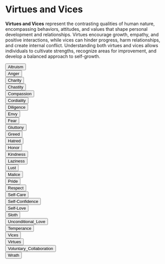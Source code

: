 # Virtues and Vices

**Virtues and Vices** represent the contrasting qualities of human nature, encompassing behaviors, attitudes, and values that shape personal development and relationships. Virtues encourage growth, empathy, and positive interactions, while vices can hinder progress, harm relationships, and create internal conflict. Understanding both virtues and vices allows individuals to cultivate strengths, recognize areas for improvement, and develop a balanced approach to self-growth.

<div class="collapsible-tabs">
            <div class="tab file">
              <button class="tab-header file-header" data-path="Project_Universe/Human_Nature/Virtues_and_Vices/Altruism.md">Altruism</button>
              <div class="tab-content file-content" style="display: none;"></div>
            </div>
            <div class="tab file">
              <button class="tab-header file-header" data-path="Project_Universe/Human_Nature/Virtues_and_Vices/Anger.md">Anger</button>
              <div class="tab-content file-content" style="display: none;"></div>
            </div>
            <div class="tab file">
              <button class="tab-header file-header" data-path="Project_Universe/Human_Nature/Virtues_and_Vices/Charity.md">Charity</button>
              <div class="tab-content file-content" style="display: none;"></div>
            </div>
            <div class="tab file">
              <button class="tab-header file-header" data-path="Project_Universe/Human_Nature/Virtues_and_Vices/Chastity.md">Chastity</button>
              <div class="tab-content file-content" style="display: none;"></div>
            </div>
            <div class="tab file">
              <button class="tab-header file-header" data-path="Project_Universe/Human_Nature/Virtues_and_Vices/Compassion.md">Compassion</button>
              <div class="tab-content file-content" style="display: none;"></div>
            </div>
            <div class="tab file">
              <button class="tab-header file-header" data-path="Project_Universe/Human_Nature/Virtues_and_Vices/Cordiality.md">Cordiality</button>
              <div class="tab-content file-content" style="display: none;"></div>
            </div>
            <div class="tab file">
              <button class="tab-header file-header" data-path="Project_Universe/Human_Nature/Virtues_and_Vices/Diligence.md">Diligence</button>
              <div class="tab-content file-content" style="display: none;"></div>
            </div>
            <div class="tab file">
              <button class="tab-header file-header" data-path="Project_Universe/Human_Nature/Virtues_and_Vices/Envy.md">Envy</button>
              <div class="tab-content file-content" style="display: none;"></div>
            </div>
            <div class="tab file">
              <button class="tab-header file-header" data-path="Project_Universe/Human_Nature/Virtues_and_Vices/Fear.md">Fear</button>
              <div class="tab-content file-content" style="display: none;"></div>
            </div>
            <div class="tab file">
              <button class="tab-header file-header" data-path="Project_Universe/Human_Nature/Virtues_and_Vices/Gluttony.md">Gluttony</button>
              <div class="tab-content file-content" style="display: none;"></div>
            </div>
            <div class="tab file">
              <button class="tab-header file-header" data-path="Project_Universe/Human_Nature/Virtues_and_Vices/Greed.md">Greed</button>
              <div class="tab-content file-content" style="display: none;"></div>
            </div>
            <div class="tab file">
              <button class="tab-header file-header" data-path="Project_Universe/Human_Nature/Virtues_and_Vices/Hatred.md">Hatred</button>
              <div class="tab-content file-content" style="display: none;"></div>
            </div>
            <div class="tab file">
              <button class="tab-header file-header" data-path="Project_Universe/Human_Nature/Virtues_and_Vices/Honor.md">Honor</button>
              <div class="tab-content file-content" style="display: none;"></div>
            </div>
            <div class="tab file">
              <button class="tab-header file-header" data-path="Project_Universe/Human_Nature/Virtues_and_Vices/Kindness.md">Kindness</button>
              <div class="tab-content file-content" style="display: none;"></div>
            </div>
            <div class="tab file">
              <button class="tab-header file-header" data-path="Project_Universe/Human_Nature/Virtues_and_Vices/Laziness.md">Laziness</button>
              <div class="tab-content file-content" style="display: none;"></div>
            </div>
            <div class="tab file">
              <button class="tab-header file-header" data-path="Project_Universe/Human_Nature/Virtues_and_Vices/Lust.md">Lust</button>
              <div class="tab-content file-content" style="display: none;"></div>
            </div>
            <div class="tab file">
              <button class="tab-header file-header" data-path="Project_Universe/Human_Nature/Virtues_and_Vices/Malice.md">Malice</button>
              <div class="tab-content file-content" style="display: none;"></div>
            </div>
            <div class="tab file">
              <button class="tab-header file-header" data-path="Project_Universe/Human_Nature/Virtues_and_Vices/Pride.md">Pride</button>
              <div class="tab-content file-content" style="display: none;"></div>
            </div>
            <div class="tab file">
              <button class="tab-header file-header" data-path="Project_Universe/Human_Nature/Virtues_and_Vices/Respect.md">Respect</button>
              <div class="tab-content file-content" style="display: none;"></div>
            </div>
            <div class="tab file">
              <button class="tab-header file-header" data-path="Project_Universe/Human_Nature/Virtues_and_Vices/Self-Care.md">Self-Care</button>
              <div class="tab-content file-content" style="display: none;"></div>
            </div>
            <div class="tab file">
              <button class="tab-header file-header" data-path="Project_Universe/Human_Nature/Virtues_and_Vices/Self-Confidence.md">Self-Confidence</button>
              <div class="tab-content file-content" style="display: none;"></div>
            </div>
            <div class="tab file">
              <button class="tab-header file-header" data-path="Project_Universe/Human_Nature/Virtues_and_Vices/Self-Love.md">Self-Love</button>
              <div class="tab-content file-content" style="display: none;"></div>
            </div>
            <div class="tab file">
              <button class="tab-header file-header" data-path="Project_Universe/Human_Nature/Virtues_and_Vices/Sloth.md">Sloth</button>
              <div class="tab-content file-content" style="display: none;"></div>
            </div>
            <div class="tab file">
              <button class="tab-header file-header" data-path="Project_Universe/Human_Nature/Virtues_and_Vices/Unconditional_Love.md">Unconditional_Love</button>
              <div class="tab-content file-content" style="display: none;"></div>
            </div>
            <div class="tab file">
              <button class="tab-header file-header" data-path="Project_Universe/Human_Nature/Virtues_and_Vices/Temperance.md">Temperance</button>
              <div class="tab-content file-content" style="display: none;"></div>
            </div>
            <div class="tab file">
              <button class="tab-header file-header" data-path="Project_Universe/Human_Nature/Virtues_and_Vices/Vices.md">Vices</button>
              <div class="tab-content file-content" style="display: none;"></div>
            </div>
            <div class="tab file">
              <button class="tab-header file-header" data-path="Project_Universe/Human_Nature/Virtues_and_Vices/Virtues.md">Virtues</button>
              <div class="tab-content file-content" style="display: none;"></div>
            </div>
            <div class="tab file">
              <button class="tab-header file-header" data-path="Project_Universe/Human_Nature/Virtues_and_Vices/Voluntary_Collaboration.md">Voluntary_Collaboration</button>
              <div class="tab-content file-content" style="display: none;"></div>
            </div>
            <div class="tab file">
              <button class="tab-header file-header" data-path="Project_Universe/Human_Nature/Virtues_and_Vices/Wrath.md">Wrath</button>
              <div class="tab-content file-content" style="display: none;"></div>
            </div></div>